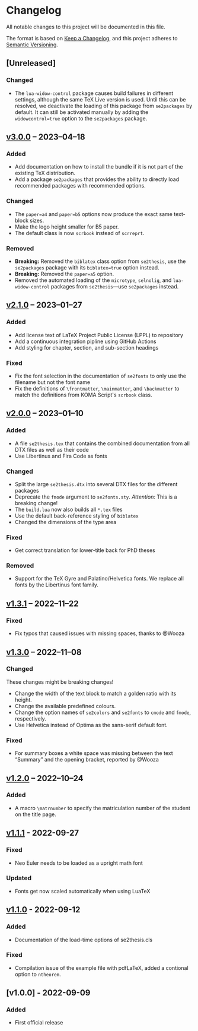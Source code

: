 # Changelog
All notable changes to this project will be documented in this file.

The format is based on [Keep a Changelog](https://keepachangelog.com/en/1.0.0/),
and this project adheres to
[Semantic Versioning](http://semver.org/spec/v2.0.0.html).

## [Unreleased]

### Changed

- The `lua-widow-control` package causes build failures in different settings,
  although the same TeX Live version is used.  Until this can be resolved, we
  deactivate the loading of this package from `se2packages` by default.  It can
  still be activated manually by adding the `widowcontrol=true` option to the
  `se2packages` package.

## [v3.0.0] – 2023–04–18

### Added

- Add documentation on how to install the bundle if it is not part of the
  existing TeX distribution.
- Add a package `se2packages` that provides the ability to directly load
  recommended packages with recommended options.

### Changed

- The `paper=a4` and `paper=b5` options now produce the exact same text-block
  sizes.
- Make the logo height smaller for B5 paper.
- The default class is now `scrbook` instead of `scrreprt`.

### Removed

- **Breaking:** Removed the `biblatex` class option from `se2thesis`, use the
  `se2packages` package with its `biblatex=true` option instead.
- **Breaking:** Removed the `paper=a5` option.
- Removed the automated loading of the `microtype`, `selnolig`, and
  `lua-widow-control` packages from `se2thesis`—use `se2packages` instead.

## [v2.1.0] – 2023–01–27

### Added

- Add license text of LaTeX Project Public License (LPPL) to repository
- Add a continuous integration pipline using GitHub Actions
- Add styling for chapter, section, and sub-section headings

### Fixed

- Fix the font selection in the documentation of `se2fonts` to only use the
  filename but not the font name
- Fix the definitions of `\frontmatter`, `\mainmatter`, and `\backmatter` to
  match the definitions from KOMA Script's `scrbook` class.

## [v2.0.0] – 2023–01–10

### Added

- A file `se2thesis.tex` that contains the combined documentation from all DTX
  files as well as their code
- Use Libertinus and Fira Code as fonts

### Changed

- Split the large `se2thesis.dtx` into several DTX files for the different packages
- Deprecate the `fmode` argument to `se2fonts.sty`.  *Attention:* This is a breaking change!
- The `build.lua` now also builds all `*.tex` files
- Use the default back-reference styling of `biblatex`
- Changed the dimensions of the type area

### Fixed

- Get correct translation for lower-title back for PhD theses

### Removed

- Support for the TeX Gyre and Palatino/Helvetica fonts.  We replace all fonts by the Libertinus font family.

## [v1.3.1] – 2022–11–22

### Fixed

- Fix typos that caused issues with missing spaces, thanks to @Wooza

## [v1.3.0] – 2022–11–08

### Changed

These changes might be breaking changes!

- Change the width of the text block to match a golden ratio with its height.
- Change the available predefined colours.
- Change the option names of `se2colors` and `se2fonts` to `cmode` and `fmode`,
  respectively.
- Use Helvetica instead of Optima as the sans-serif default font.

### Fixed

- For summary boxes a white space was missing between the text “Summary” and the
  opening bracket, reported by @Wooza

## [v1.2.0] – 2022–10–24

### Added

- A macro `\matrnumber` to specify the matriculation number of the student on
  the title page.

## [v1.1.1] - 2022-09-27

### Fixed

- Neo Euler needs to be loaded as a upright math font

### Updated

- Fonts get now scaled automatically when using LuaTeX

## [v1.1.0] - 2022-09-12

### Added
- Documentation of the load-time options of se2thesis.cls

### Fixed
- Compilation issue of the example file with pdfLaTeX, added a contional option
  to `ntheorem`.

## [v1.0.0] - 2022-09-09

### Added
- First official release

[v3.0.0]: https://github.com/se2p/se2thesis/compare/v3.0.0...v2.1.0
[v2.1.0]: https://github.com/se2p/se2thesis/compare/v2.1.0...v2.0.0
[v2.0.0]: https://github.com/se2p/se2thesis/compare/v2.0.0...v1.3.1
[v1.3.1]: https://github.com/se2p/se2thesis/compare/v1.3.1...v1.3.0
[v1.3.0]: https://github.com/se2p/se2thesis/compare/v1.3.0...v1.2.0
[v1.2.0]: https://github.com/se2p/se2thesis/compare/v1.2.0...v1.1.1
[v1.1.1]: https://github.com/se2p/se2thesis/compare/v1.1.0...v1.1.1
[v1.1.0]: https://github.com/se2p/se2thesis/compare/1.0.0...v1.1.0
